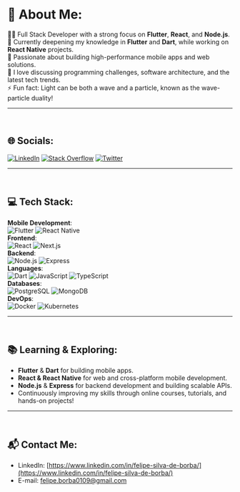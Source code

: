 # 💫 About Me:
👨‍💻 Full Stack Developer with a strong focus on **Flutter**, **React**, and **Node.js**.  
🌱 Currently deepening my knowledge in **Flutter** and **Dart**, while working on **React Native** projects.  
🚀 Passionate about building high-performance mobile apps and web solutions.  
💬 I love discussing programming challenges, software architecture, and the latest tech trends.  
⚡ Fun fact: Light can be both a wave and a particle, known as the wave-particle duality!

---
<br/>

## 🌐 Socials:
[![LinkedIn](https://img.shields.io/badge/LinkedIn-%230077B5.svg?logo=linkedin&logoColor=white)](https://linkedin.com/in/felipe-silva-de-borba)
[![Stack Overflow](https://img.shields.io/badge/-Stackoverflow-FE7A16?logo=stack-overflow&logoColor=white)](https://stackoverflow.com/users/15509455)
[![Twitter](https://img.shields.io/badge/Twitter-%231DA1F2.svg?logo=Twitter&logoColor=white)](https://twitter.com/felipeborba_231)  

---
<br/>

## 💻 Tech Stack:
**Mobile Development**:  
![Flutter](https://img.shields.io/badge/Flutter-02569B?style=flat&logo=flutter&logoColor=white) ![React Native](https://img.shields.io/badge/React_Native-61DAFB?style=flat&logo=react&logoColor=white)  
**Frontend**:  
![React](https://img.shields.io/badge/React-61DAFB?style=flat&logo=react&logoColor=white) ![Next.js](https://img.shields.io/badge/Next.js-000000?style=flat&logo=next.js&logoColor=white)  
**Backend**:  
![Node.js](https://img.shields.io/badge/Node.js-339933?style=flat&logo=node.js&logoColor=white) ![Express](https://img.shields.io/badge/Express-000000?style=flat&logo=express&logoColor=white)  
**Languages**:  
![Dart](https://img.shields.io/badge/Dart-0175C2?style=flat&logo=dart&logoColor=white) ![JavaScript](https://img.shields.io/badge/JavaScript-F7DF1E?style=flat&logo=javascript&logoColor=black) ![TypeScript](https://img.shields.io/badge/TypeScript-3178C6?style=flat&logo=typescript&logoColor=white)  
**Databases**:  
![PostgreSQL](https://img.shields.io/badge/PostgreSQL-336791?style=flat&logo=postgresql&logoColor=white) ![MongoDB](https://img.shields.io/badge/MongoDB-47A248?style=flat&logo=mongodb&logoColor=white)  
**DevOps**:  
![Docker](https://img.shields.io/badge/Docker-2496ED?style=flat&logo=docker&logoColor=white) ![Kubernetes](https://img.shields.io/badge/Kubernetes-326CE5?style=flat&logo=kubernetes&logoColor=white)  

---
<br/>

## 📚 Learning & Exploring:
- **Flutter** & **Dart** for building mobile apps.
- **React & React Native** for web and cross-platform mobile development.
- **Node.js** & **Express** for backend development and building scalable APIs.
- Continuously improving my skills through online courses, tutorials, and hands-on projects!

<!-- ---
<br/>
TODO pegar os link dos meus projetos para colocar aqui
## 🛠 Projects:
### **Mobile App - Flutter Finance Tracker**
- A mobile app built with **Flutter** for managing personal finances, featuring interactive charts and **Firebase** integration.  
  [GitHub Repository](link-do-repositorio)

### **Web App - React E-Commerce**
- Full-stack e-commerce web app using **React** (frontend) and **Node.js** (backend), with real-time updates and secure payment gateway integration.  
  [GitHub Repository](link-do-repositorio)

### **API - Node.js User Management**
- A **Node.js** API with **Express**, managing user authentication and data storage in **PostgreSQL**, following best practices in API development.  
  [GitHub Repository](link-do-repositorio) -->

---
<br/>

## 📬 Contact Me:
- LinkedIn: [https://www.linkedin.com/in/felipe-silva-de-borba/](https://www.linkedin.com/in/felipe-silva-de-borba/)
- E-mail: [felipe.borba0109@gmail.com](mailto:felipe.borba0109@gmail.com)
